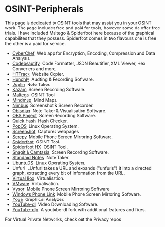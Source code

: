# OSINT-Peripherals
<p>This page is dedicated to OSINT tools that may assist you in your OSINT work. The page includes free and paid for tools, however some do offer free trials. I have included Maltego & Spiderfoot here because of the graphical capabilites that they possess. Spiderfoot comes in two flavours one is free the other is a paid for service.</p>
<ul>
 <li><A href="https://gchq.github.io/CyberChef/>CyberChef,">CyberChef</a>&nbsp;&nbsp;Web app for Encryption, Encoding, Compression and Data Analysis.</li>
 <li><a href="https://codebeautify.org/">Codebeautify</a>&nbsp;&nbsp;Code Formatter, JSON Beautifier, XML Viewer, Hex Converters and more.</li>
 <li><a href="https://httrack.com/">HTTrack</a>&nbsp;&nbsp;Website Copier.</li>
 <li><a href="https://hunch.ly/">Hunchly</a>&nbsp;&nbsp;Audting & Recording Software.</li>
 <li><a href="https://joplinapp.org/">Joplin</a>&nbsp;&nbsp;Note Taker.</li>
 <li><a href="https://github.com/henrywoo/kazam">Kazam</a>&nbsp;&nbsp;Screen Recording Software.</li>
 <li><a href="https://maltego.com/product-features/">Maltego</a>&nbsp;&nbsp;OSINT Tool.</li>
 <li><a href="https://mindmup.com/">Mindmup</a>&nbsp;&nbsp;Mind Maps.</li>
 <li><a href="https://chrome.google.com/webstore/detail/nimbus-screenshot-screen/bpconcjcammlapcogcnnelfmaeghhagj?hl=en">Nimbus</a>&nbsp;&nbsp;Screenshot & Screen Recorder.</li>
 <li><a href="https://github.com/WebBreacher/obsidian-osint-templates">Obisdian</a>&nbsp;&nbsp;Note Taker & Visualisation Software.</li>
 <li><a href="https://obsproject.com/">OBS Project</a>&nbsp;&nbsp;Screen Recording Software.</li>
 <li><a href="https://quickhash-gui.org/">Quick Hash</a>&nbsp;&nbsp;Hash Checker.</li>
 <li><a href="https://pop.system76.com/">PopOS</a>&nbsp;&nbsp;Linux Operating System.</li>
 <li><a href="https://chrome.google.com/webstore/detail/take-webpage-screenshots/mcbpblocgmgfnpjjppndjkmgjaogfceg?hl=en">Screenshot</a>&nbsp;&nbsp;Captures webpages</li>
 <li><a href="https://github.com/Genymobile/scrcpy">Scrcpy</a>&nbsp;&nbsp;Mobile Phone Screen Mirroring Software.</li>
 <li><a href="https://github.com/smicallef/spiderfoot">Spiderfoot</a>&nbsp;&nbsp;OSINT Tool.</li>
 <li><a href="https://login.hx.spiderfoot.net/signin?">Spiderfoot HX</a>&nbsp;&nbsp;OSINT Tool.</li>
 <li><a href="https://techsmith.com/">Snagit & Camtasia</a>&nbsp;&nbsp;Screen Recording Software.</li>
 <li><a href="https://standardnotes.com/">Standard Notes</a>&nbsp;&nbsp;Note Taker.</li>
 <li><a href="https://ubuntu.com/download/desktop">UbuntuOS</a>&nbsp;&nbsp;Linux Operating System.</li>
  <li><a href="https://dfir.blog/unfurl">Unfurl</a>&nbsp;&nbsp;LUnfurl takes a URL and expands ("unfurls") it into a directed graph, extracting every bit of information from the URL.</li>
 <li><a href="https://virtualbox.org/wiki/Downloads">Virtual Box</a>&nbsp;&nbsp;Virtualisation.</li>
 <li><a href="https://vmware.com/">VMware</a>&nbsp;&nbsp;Virtualisation.</li>
 <li><a href="https://www.vysor.io/">Vysor</a>&nbsp;&nbsp;Mobile Phone Screen Mirroring Software.</li>
 <li><a href="https://www.zdnet.com/article/how-to-link-your-android-phone-to-your-windows-11-pc/">Windows Phone Link</a>&nbsp;&nbsp;Mobile Phone Screen Mirroring Software.</li>
 <li><a href="https://github.com/WebBreacher/obsidian-osint-templates">Yoga<a>&nbsp;&nbsp;Graphical Analyzer.</li>
 <li><a href="https://ytdl-org.github.io/youtube-dl/">YouTube-dl</a>&nbsp;&nbsp;Video Downloading Software.</li>
 <li><a href="https://github.com/yt-dlp/yt-dlp">YouTube-dlp</a>&nbsp;&nbsp;A youtube-dl fork with additional features and fixes.</li>
</ul>
<p>For Virtual Private Networks, check out the Privacy repos</p>
